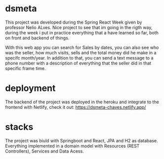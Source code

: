 # dsmeta
This project was developed during the Spring React Week given by professor Nelio ALves. Nice project to see that im going in the rigth way, during the week i put in practice everything that a have learned so far, both on front and backend of things.

With this web app you can search for Sales by dates, you can also see who was the seller, how much visits, sells and the total money did he make in a specifc month/year. In addition to that, you can send a text message to a phone number with a description of everything that the seller did in that specific frame time.

# deployment
The backend of the project was deployed in the heroku and integrate to the frontend with Netlify, check it out: https://dsmeta-chaves.netlify.app/

# stacks
The project was biuld with Springboot and React, JPA and H2 as database. Everything implemented in a domain model with Resources (REST Controllers), Services and Data Acess.
